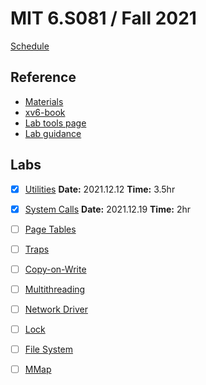 # MIT 6.S081 / Fall 2021

[Schedule](https://pdos.csail.mit.edu/6.828/2021/schedule.html)

## Reference

- [Materials](https://pdos.csail.mit.edu/6.828/2021/reference.html)
- [xv6-book](https://pdos.csail.mit.edu/6.828/2021/xv6/book-riscv-rev2.pdf)
- [Lab tools page](https://pdos.csail.mit.edu/6.828/2021/tools.html)
- [Lab guidance](https://pdos.csail.mit.edu/6.828/2021/labs/guidance.html)

## Labs

- [x] [Utilities](https://pdos.csail.mit.edu/6.828/2021/labs/util.html)
	**Date:** 2021.12.12
	**Time:** 3.5hr
- [x] [System Calls](https://pdos.csail.mit.edu/6.828/2021/labs/syscall.html)
	**Date:** 2021.12.19
	**Time:** 2hr
- [ ] [Page Tables](https://pdos.csail.mit.edu/6.828/2021/labs/pgtbl.html)
- [ ] [Traps](https://pdos.csail.mit.edu/6.828/2021/labs/traps.html)
- [ ] [Copy-on-Write](https://pdos.csail.mit.edu/6.828/2021/labs/cow.html)
- [ ] [Multithreading](https://pdos.csail.mit.edu/6.828/2021/labs/thread.html)
- [ ] [Network Driver](https://pdos.csail.mit.edu/6.828/2021/labs/net.html)
- [ ] [Lock](https://pdos.csail.mit.edu/6.828/2021/labs/lock.html)
- [ ] [File System](https://pdos.csail.mit.edu/6.828/2021/labs/fs.html)
- [ ] [MMap](https://pdos.csail.mit.edu/6.828/2021/labs/mmap.html)

